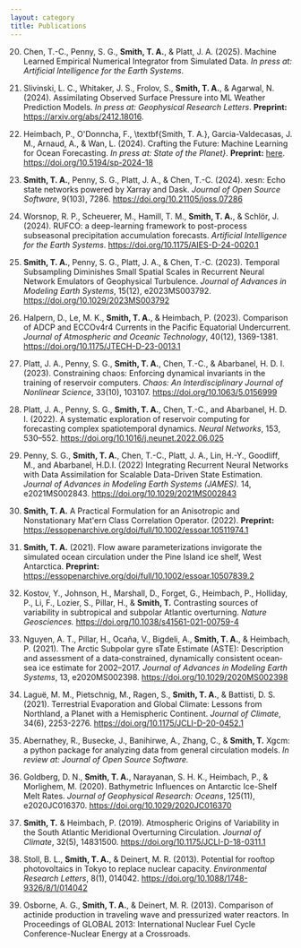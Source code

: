 ```yaml
---
layout: category
title: Publications
---
```



20. Chen, T.-C., Penny, S. G., **Smith, T. A.**, & Platt, J. A.
    (2025). Machine Learned Empirical Numerical Integrator from
    Simulated Data.
    *In press at: Artificial Intelligence for the Earth Systems*.

19. Slivinski, L. C., Whitaker, J. S., Frolov, S., **Smith, T. A.**,
    & Agarwal, N.
    (2024).
    Assimilating Observed Surface Pressure into ML Weather Prediction
    Models.
    *In press at: Geophysical Research Letters*.
    **Preprint:** <https://arxiv.org/abs/2412.18016>.

18. Heimbach, P., O'Donncha, F., \textbf{Smith, T. A.},
    Garcia-Valdecasas, J. M., Arnaud, A., & Wan, L.
    (2024).
    Crafting the Future: Machine Learning for Ocean Forecasting.
    *In press at: State of the Planet}*.
    **Preprint:**
    [here](https://editor.copernicus.org/index.php?_mdl=msover_md&_jrl=817&_lcm=oc73lcm74a&_acm=get_manuscript_file&_ms=123171&id=2496583&salt=4308085671004916739).
    <https://doi.org/10.5194/sp-2024-18>

17. **Smith, T. A.**, Penny, S. G., Platt, J. A., & Chen, T.-C.
    (2024). xesn: Echo state networks powered by Xarray and
    Dask. *Journal of Open Source Software*, 9(103), 7286.
    <https://doi.org/10.21105/joss.07286>

16. Worsnop, R. P., Scheuerer, M., Hamill, T. M., **Smith, T. A.**, &
    Schlör, J. (2024). RUFCO: a deep-learning framework to post-process
    subseasonal precipitation accumulation forecasts. *Artificial
    Intelligence for the Earth Systems*. <https://doi.org/10.1175/AIES-D-24-0020.1>

15. **Smith, T. A.**, Penny, S. G., Platt, J. A., & Chen, T.-C. (2023).
    Temporal Subsampling Diminishes Small Spatial Scales in
    Recurrent Neural Network Emulators of Geophysical Turbulence.
    *Journal of Advances in Modeling Earth Systems*, 15(12),
    e2023MS003792. <https://doi.org/10.1029/2023MS003792>

14. Halpern, D., Le, M. K., **Smith, T. A.**, & Heimbach, P. (2023).
    Comparison of ADCP and ECCOv4r4 Currents in the Pacific Equatorial
    Undercurrent.
    *Journal of Atmospheric and Oceanic Technology*,
    40(12), 1369-1381.
    <https://doi.org/10.1175/JTECH-D-23-0013.1>

13. Platt, J. A., Penny, S. G., **Smith, T. A.**, Chen, T.-C., & Abarbanel, H. D. I. (2023).
    Constraining chaos: Enforcing dynamical invariants in the training of reservoir computers.
    *Chaos: An Interdisciplinary Journal of Nonlinear Science*, 33(10), 103107.
    <https://doi.org/10.1063/5.0156999>

12. Platt, J. A., Penny, S. G., **Smith, T. A.**, Chen, T.-C., and Abarbanel, H. D. I.
    (2022). A systematic exploration of reservoir computing for forecasting complex spatiotemporal dynamics.
    *Neural Networks*, 153, 530–552. <https://doi.org/10.1016/j.neunet.2022.06.025>

11. Penny, S. G., **Smith, T. A.**, Chen, T.-C., Platt, J. A., Lin, H.-Y., Goodliff,
    M., and Abarbanel, H.D.I. (2022) Integrating Recurrent Neural Networks with Data
    Assimilation for Scalable Data-Driven State Estimation.
    *Journal of Advances in Modeling Earth Systems (JAMES).*
    14, e2021MS002843. <https://doi.org/10.1029/2021MS002843>

10. **Smith, T. A.**
    A Practical Formulation for an Anisotropic
    and Nonstationary Mat\'ern Class Correlation Operator.
    (2022).
    **Preprint:**
    <https://essopenarchive.org/doi/full/10.1002/essoar.10511974.1>

9. **Smith, T. A.** (2021). Flow aware parameterizations
   invigorate the simulated ocean circulation under the Pine Island
   ice shelf, West Antarctica.
   **Preprint:**
   <https://essopenarchive.org/doi/full/10.1002/essoar.10507839.2>

8. Kostov, Y., Johnson, H., Marshall, D., Forget, G., Heimbach, P.,
   Holliday, P., Li, F., Lozier, S., Pillar, H., & **Smith, T.**
   Contrasting sources of variability in subtropical and subpolar
   Atlantic overturning. *Nature Geosciences.*
   <https://doi.org/10.1038/s41561-021-00759-4>

7. Nguyen, A. T., Pillar, H., Oca&ntilde;a, V., Bigdeli, A.,
   **Smith, T. A.**, & Heimbach, P. (2021). The Arctic Subpolar
   gyre sTate Estimate (ASTE): Description and assessment of a
   data‐constrained, dynamically consistent ocean‐sea ice estimate
   for 2002–2017. *Journal of Advances in Modeling Earth Systems*,
   13, e2020MS002398. <https://doi.org/10.1029/2020MS002398>

6. Lagu&#235;, M. M., Pietschnig, M., Ragen, S., **Smith, T. A.**,
   & Battisti, D. S. (2021). Terrestrial Evaporation and Global Climate:
   Lessons from Northland, a Planet with a Hemispheric Continent.
   *Journal of Climate*, 34(6), 2253-2276.
   <https://doi.org/10.1175/JCLI-D-20-0452.1>

5. Abernathey, R., Busecke, J., Banihirwe, A., Zhang, C., & **Smith, T.**
   Xgcm: a python package for analyzing data from general circulation models.
   *In review at: Journal of Open Source Software.*

4. Goldberg, D. N., **Smith, T. A.**, Narayanan, S. H. K.,
   Heimbach, P., & Morlighem, M. (2020). Bathymetric Influences on
   Antarctic Ice-Shelf Melt Rates. *Journal of Geophysical
   Research: Oceans*, 125(11), e2020JC016370.
   <https://doi.org/10.1029/2020JC016370>

3. **Smith, T.** & Heimbach, P. (2019).
   Atmospheric Origins of Variability in the South Atlantic Meridional
   Overturning Circulation.
   *Journal of Climate*, 32(5), 14831500.
   <https://doi.org/10.1175/JCLI-D-18-0311.1>

2. Stoll, B. L., **Smith, T. A.**, & Deinert, M. R. (2013).
   Potential for rooftop photovoltaics in Tokyo to replace nuclear capacity.
   *Environmental Research Letters*, 8(1), 014042.
   <https://doi.org/10.1088/1748-9326/8/1/014042>

1. Osborne, A. G., **Smith, T. A.**, & Deinert, M. R. (2013).
   Comparison of actinide production in traveling wave and pressurized water
   reactors. In Proceedings of GLOBAL 2013: International Nuclear Fuel
   Cycle Conference-Nuclear Energy at a Crossroads.


